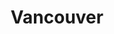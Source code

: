 ---
title: Vancouver
show_date: 2018-06-03 20:00:00
showtimes:

- name: Matinee (3:30)
  releases: {general_admission: n-znjeh9dt4, reader: sgs1yxgj4pc}
  soldout: False

  
- name: Evening (8:00)
  releases: {general_admission: 0zgqyb7mwek, reader: evqcxvrrxsc}
  soldout: False


tito_event: grttwak/vancouver-2018-june
venue: {address: 639 Commercial Drive, city: Vancouver, name: The York Theatre, province: BC,
  url: 'https://thecultch.com/venues/york-theatre/'}
---